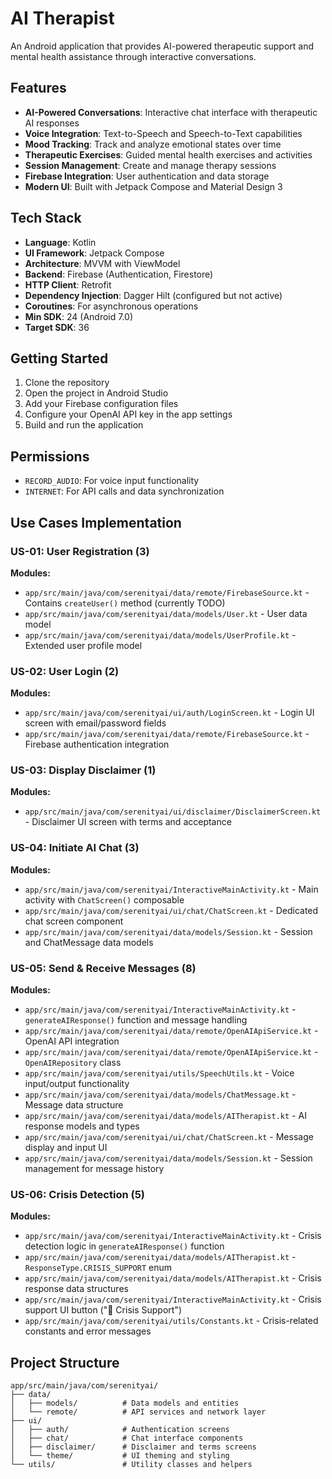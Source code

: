 # AI Therapist

An Android application that provides AI-powered therapeutic support and mental health assistance through interactive conversations.

## Features

- **AI-Powered Conversations**: Interactive chat interface with therapeutic AI responses
- **Voice Integration**: Text-to-Speech and Speech-to-Text capabilities
- **Mood Tracking**: Track and analyze emotional states over time
- **Therapeutic Exercises**: Guided mental health exercises and activities
- **Session Management**: Create and manage therapy sessions
- **Firebase Integration**: User authentication and data storage
- **Modern UI**: Built with Jetpack Compose and Material Design 3

## Tech Stack

- **Language**: Kotlin
- **UI Framework**: Jetpack Compose
- **Architecture**: MVVM with ViewModel
- **Backend**: Firebase (Authentication, Firestore)
- **HTTP Client**: Retrofit
- **Dependency Injection**: Dagger Hilt (configured but not active)
- **Coroutines**: For asynchronous operations
- **Min SDK**: 24 (Android 7.0)
- **Target SDK**: 36

## Getting Started

1. Clone the repository
2. Open the project in Android Studio
3. Add your Firebase configuration files
4. Configure your OpenAI API key in the app settings
5. Build and run the application

## Permissions

- `RECORD_AUDIO`: For voice input functionality
- `INTERNET`: For API calls and data synchronization

## Use Cases Implementation

### **US-01: User Registration (3)**
**Modules:**
- `app/src/main/java/com/serenityai/data/remote/FirebaseSource.kt` - Contains `createUser()` method (currently TODO)
- `app/src/main/java/com/serenityai/data/models/User.kt` - User data model
- `app/src/main/java/com/serenityai/data/models/UserProfile.kt` - Extended user profile model

### **US-02: User Login (2)**
**Modules:**
- `app/src/main/java/com/serenityai/ui/auth/LoginScreen.kt` - Login UI screen with email/password fields
- `app/src/main/java/com/serenityai/data/remote/FirebaseSource.kt` - Firebase authentication integration

### **US-03: Display Disclaimer (1)**
**Modules:**
- `app/src/main/java/com/serenityai/ui/disclaimer/DisclaimerScreen.kt` - Disclaimer UI screen with terms and acceptance

### **US-04: Initiate AI Chat (3)**
**Modules:**
- `app/src/main/java/com/serenityai/InteractiveMainActivity.kt` - Main activity with `ChatScreen()` composable
- `app/src/main/java/com/serenityai/ui/chat/ChatScreen.kt` - Dedicated chat screen component
- `app/src/main/java/com/serenityai/data/models/Session.kt` - Session and ChatMessage data models

### **US-05: Send & Receive Messages (8)**
**Modules:**
- `app/src/main/java/com/serenityai/InteractiveMainActivity.kt` - `generateAIResponse()` function and message handling
- `app/src/main/java/com/serenityai/data/remote/OpenAIApiService.kt` - OpenAI API integration
- `app/src/main/java/com/serenityai/data/remote/OpenAIApiService.kt` - `OpenAIRepository` class
- `app/src/main/java/com/serenityai/utils/SpeechUtils.kt` - Voice input/output functionality
- `app/src/main/java/com/serenityai/data/models/ChatMessage.kt` - Message data structure
- `app/src/main/java/com/serenityai/data/models/AITherapist.kt` - AI response models and types
- `app/src/main/java/com/serenityai/ui/chat/ChatScreen.kt` - Message display and input UI
- `app/src/main/java/com/serenityai/data/models/Session.kt` - Session management for message history

### **US-06: Crisis Detection (5)**
**Modules:**
- `app/src/main/java/com/serenityai/InteractiveMainActivity.kt` - Crisis detection logic in `generateAIResponse()` function
- `app/src/main/java/com/serenityai/data/models/AITherapist.kt` - `ResponseType.CRISIS_SUPPORT` enum
- `app/src/main/java/com/serenityai/data/models/AITherapist.kt` - Crisis response data structures
- `app/src/main/java/com/serenityai/InteractiveMainActivity.kt` - Crisis support UI button ("🚨 Crisis Support")
- `app/src/main/java/com/serenityai/utils/Constants.kt` - Crisis-related constants and error messages

## Project Structure

```
app/src/main/java/com/serenityai/
├── data/
│   ├── models/          # Data models and entities
│   └── remote/          # API services and network layer
├── ui/
│   ├── auth/            # Authentication screens
│   ├── chat/            # Chat interface components
│   ├── disclaimer/      # Disclaimer and terms screens
│   └── theme/           # UI theming and styling
└── utils/               # Utility classes and helpers
```

